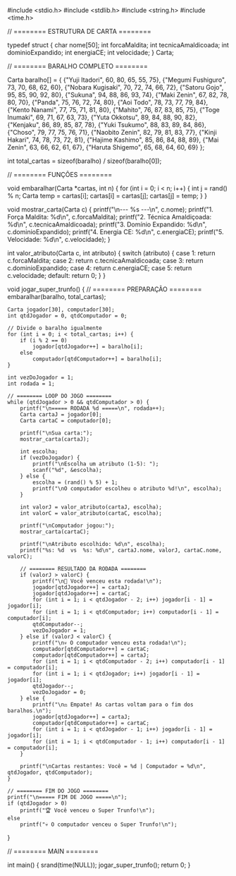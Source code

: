 #include <stdio.h>
#include <stdlib.h>
#include <string.h>
#include <time.h>

// ======== ESTRUTURA DE CARTA ========

typedef struct {
    char nome[50];
    int forcaMaldita;
    int tecnicaAmaldicoada;
    int dominioExpandido;
    int energiaCE;
    int velocidade;
} Carta;

// ======== BARALHO COMPLETO ========

Carta baralho[] = {
    {"Yuji Itadori", 60, 80, 65, 55, 75},
    {"Megumi Fushiguro", 73, 70, 68, 62, 60},
    {"Nobara Kugisaki", 70, 72, 74, 66, 72},
    {"Satoru Gojo", 95, 85, 90, 92, 80},
    {"Sukuna", 94, 88, 86, 93, 74},
    {"Maki Zenin", 67, 82, 78, 80, 70},
    {"Panda", 75, 76, 72, 74, 80},
    {"Aoi Todo", 78, 73, 77, 79, 84},
    {"Kento Nanami", 77, 75, 71, 81, 80},
    {"Mahito", 76, 87, 83, 85, 75},
    {"Toge Inumaki", 69, 71, 67, 63, 73},
    {"Yuta Okkotsu", 89, 84, 88, 90, 82},
    {"Kenjaku", 86, 89, 85, 87, 78},
    {"Yuki Tsukumo", 88, 83, 89, 84, 86},
    {"Choso", 79, 77, 75, 76, 71},
    {"Naobito Zenin", 82, 79, 81, 83, 77},
    {"Kinji Hakari", 74, 78, 73, 72, 81},
    {"Hajime Kashimo", 85, 86, 84, 88, 89},
    {"Mai Zenin", 63, 66, 62, 61, 67},
    {"Haruta Shigemo", 65, 68, 64, 60, 69}
};

int total_cartas = sizeof(baralho) / sizeof(baralho[0]);

// ======== FUNÇÕES ========

void embaralhar(Carta *cartas, int n) {
    for (int i = 0; i < n; i++) {
        int j = rand() % n;
        Carta temp = cartas[i];
        cartas[i] = cartas[j];
        cartas[j] = temp;
    }
}

void mostrar_carta(Carta c) {
    printf("\n--- %s ---\n", c.nome);
    printf("1. Força Maldita: %d\n", c.forcaMaldita);
    printf("2. Técnica Amaldiçoada: %d\n", c.tecnicaAmaldicoada);
    printf("3. Domínio Expandido: %d\n", c.dominioExpandido);
    printf("4. Energia CE: %d\n", c.energiaCE);
    printf("5. Velocidade: %d\n", c.velocidade);
}

int valor_atributo(Carta c, int atributo) {
    switch (atributo) {
        case 1: return c.forcaMaldita;
        case 2: return c.tecnicaAmaldicoada;
        case 3: return c.dominioExpandido;
        case 4: return c.energiaCE;
        case 5: return c.velocidade;
        default: return 0;
    }
}

void jogar_super_trunfo() {
    // ======== PREPARAÇÃO ========
    embaralhar(baralho, total_cartas);

    Carta jogador[30], computador[30];
    int qtdJogador = 0, qtdComputador = 0;

    // Divide o baralho igualmente
    for (int i = 0; i < total_cartas; i++) {
        if (i % 2 == 0)
            jogador[qtdJogador++] = baralho[i];
        else
            computador[qtdComputador++] = baralho[i];
    }

    int vezDoJogador = 1;
    int rodada = 1;

    // ======== LOOP DO JOGO ========
    while (qtdJogador > 0 && qtdComputador > 0) {
        printf("\n===== RODADA %d =====\n", rodada++);
        Carta cartaJ = jogador[0];
        Carta cartaC = computador[0];

        printf("\nSua carta:");
        mostrar_carta(cartaJ);

        int escolha;
        if (vezDoJogador) {
            printf("\nEscolha um atributo (1-5): ");
            scanf("%d", &escolha);
        } else {
            escolha = (rand() % 5) + 1;
            printf("\nO computador escolheu o atributo %d!\n", escolha);
        }

        int valorJ = valor_atributo(cartaJ, escolha);
        int valorC = valor_atributo(cartaC, escolha);

        printf("\nComputador jogou:");
        mostrar_carta(cartaC);

        printf("\nAtributo escolhido: %d\n", escolha);
        printf("%s: %d  vs  %s: %d\n", cartaJ.nome, valorJ, cartaC.nome, valorC);

        // ======== RESULTADO DA RODADA ========
        if (valorJ > valorC) {
            printf("\n🎉 Você venceu esta rodada!\n");
            jogador[qtdJogador++] = cartaJ;
            jogador[qtdJogador++] = cartaC;
            for (int i = 1; i < qtdJogador - 2; i++) jogador[i - 1] = jogador[i];
            for (int i = 1; i < qtdComputador; i++) computador[i - 1] = computador[i];
            qtdComputador--;
            vezDoJogador = 1;
        } else if (valorJ < valorC) {
            printf("\n💀 O computador venceu esta rodada!\n");
            computador[qtdComputador++] = cartaC;
            computador[qtdComputador++] = cartaJ;
            for (int i = 1; i < qtdComputador - 2; i++) computador[i - 1] = computador[i];
            for (int i = 1; i < qtdJogador; i++) jogador[i - 1] = jogador[i];
            qtdJogador--;
            vezDoJogador = 0;
        } else {
            printf("\n⚖️ Empate! As cartas voltam para o fim dos baralhos.\n");
            jogador[qtdJogador++] = cartaJ;
            computador[qtdComputador++] = cartaC;
            for (int i = 1; i < qtdJogador - 1; i++) jogador[i - 1] = jogador[i];
            for (int i = 1; i < qtdComputador - 1; i++) computador[i - 1] = computador[i];
        }

        printf("\nCartas restantes: Você = %d | Computador = %d\n", qtdJogador, qtdComputador);
    }

    // ======== FIM DO JOGO ========
    printf("\n===== FIM DE JOGO =====\n");
    if (qtdJogador > 0)
        printf("🏆 Você venceu o Super Trunfo!\n");
    else
        printf("💀 O computador venceu o Super Trunfo!\n");
}

// ======== MAIN ========

int main() {
    srand(time(NULL));
    jogar_super_trunfo();
    return 0;
}


